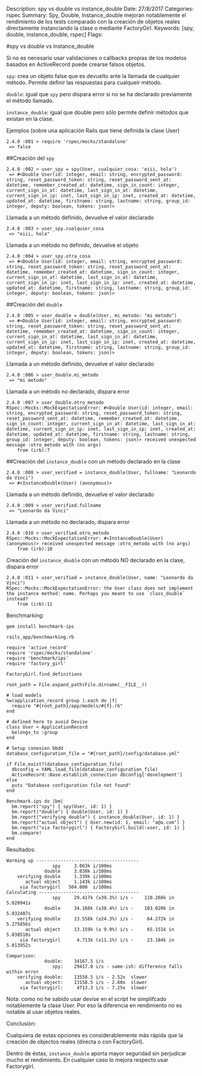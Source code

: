 Description: spy vs double vs instance_double
Date: 27/8/2017
Categories: rspec
Summary: Spy, Double, Instance_double mejoran notablemente el rendimiento de los tests comparado con la creación de objetos reales directamente instanciando la clase o mediante FactoryGirl.
Keywords: [spy, double, instance_double, rspec]
Flags: 

#spy vs double vs instance_double

Si no es necesario usar validaciones o callbacks propias de los modelos basados en ActiveRecord puede crearse falsos objetos. 

`spy`: crea un objeto false que es devuelto ante la llamada de cualquier método. Permite definir las respuestas para cualqueir método.

`double`: igual que `spy` pero dispara error si no se ha declarado previamente el método llamado.

`instance_double`: igual que double pero sólo permite definir métodos que existan en la clase.

Ejemplos (sobre una aplicación Rails que tiene definida la clase User)

    2.4.0 :001 > require 'rspec/mocks/standalone'
     => false 

##Creación del `spy`

    2.4.0 :002 > user_spy = spy(User, cualquier_cosa: 'eiii, hola')
     => #<Double User(id: integer, email: string, encrypted_password: string, reset_password_token: string, reset_password_sent_at: datetime, remember_created_at: datetime, sign_in_count: integer, current_sign_in_at: datetime, last_sign_in_at: datetime, current_sign_in_ip: inet, last_sign_in_ip: inet, created_at: datetime, updated_at: datetime, firstname: string, lastname: string, group_id: integer, deputy: boolean, tokens: json)> 

Llamada a un método definido, devuelve el valor declarado

    2.4.0 :003 > user_spy.cualquier_cosa
     => "eiii, hola" 

Llamada a un método no definido, devuelve el objeto

    2.4.0 :004 > user_spy.otra_cosa
     => #<Double User(id: integer, email: string, encrypted_password: string, reset_password_token: string, reset_password_sent_at: datetime, remember_created_at: datetime, sign_in_count: integer, current_sign_in_at: datetime, last_sign_in_at: datetime, current_sign_in_ip: inet, last_sign_in_ip: inet, created_at: datetime, updated_at: datetime, firstname: string, lastname: string, group_id: integer, deputy: boolean, tokens: json)> 

##Creación del `double`

    2.4.0 :005 > user_double = double(User, mi_metodo: "mi metodo")
     => #<Double User(id: integer, email: string, encrypted_password: string, reset_password_token: string, reset_password_sent_at: datetime, remember_created_at: datetime, sign_in_count: integer, current_sign_in_at: datetime, last_sign_in_at: datetime, current_sign_in_ip: inet, last_sign_in_ip: inet, created_at: datetime, updated_at: datetime, firstname: string, lastname: string, group_id: integer, deputy: boolean, tokens: json)> 

Llamada a un método definido, devuelve el valor declarado

    2.4.0 :006 > user_double.mi_metodo
     => "mi metodo" 

Llamada a un método no declarado, dispara error

    2.4.0 :007 > user_double.otro_metodo
    RSpec::Mocks::MockExpectationError: #<Double User(id: integer, email: string, encrypted_password: string, reset_password_token: string, reset_password_sent_at: datetime, remember_created_at: datetime, sign_in_count: integer, current_sign_in_at: datetime, last_sign_in_at: datetime, current_sign_in_ip: inet, last_sign_in_ip: inet, created_at: datetime, updated_at: datetime, firstname: string, lastname: string, group_id: integer, deputy: boolean, tokens: json)> received unexpected message :otro_metodo with (no args)
        from (irb):7


##Creación del `instance_double` con un método declarado en la clase

    2.4.0 :008 > user_verified = instance_double(User, fullname: "Leonardo da Vinci")
     => #<InstanceDouble(User) (anonymous)> 

Llamada a un método definido, devuelve el valor declarado

    2.4.0 :009 > user_verified.fullname
     => "Leonardo da Vinci" 

Llamada a un método no declarado, dispara error

    2.4.0 :010 > user_verified.otro_metodo
    RSpec::Mocks::MockExpectationError: #<InstanceDouble(User) (anonymous)> received unexpected message :otro_metodo with (no args)
        from (irb):10

Creación del `instance_double` con un método NO declarado en la clase, dispara error

    2.4.0 :011 > user_verified = instance_double(User, name: "Leonardo da Vinci")
    RSpec::Mocks::MockExpectationError: the User class does not implement the instance method: name. Perhaps you meant to use `class_double` instead?
        from (irb):11

Benchmarking:

    gem install benchmark-ips

`rails_app/benchmarking.rb`

    require 'active_record'
    require 'rspec/mocks/standalone'
    require 'benchmark/ips'
    require 'factory_girl'

    FactoryGirl.find_definitions

    root_path = File.expand_path(File.dirname(__FILE__))

    # load models
    %w(application_record group ).each do |f|
      require "#{root_path}/app/models/#{f}.rb"
    end

    # defined here to avoid Devise
    class User < ApplicationRecord
      belongs_to :group
    end

    # Setup conexion bbdd
    database_configuration_file = "#{root_path}/config/database.yml"

    if File.exist?(database_configuration_file)
      dbconfig = YAML.load_file(database_configuration_file)
      ActiveRecord::Base.establish_connection dbconfig['development']
    else
      puts "Database configuration file not found"
    end

    Benchmark.ips do |bm|
      bm.report("spy") { spy(User, id: 1) }
      bm.report("double") { double(User, id: 1) }
      bm.report("verifying double") { instance_double(User, id: 1) }
      bm.report("actual object") { User.new(id: 1, email: "a@a.com") }
      bm.report("via factorygirl") { FactoryGirl.build(:user, id: 1) }
      bm.compare!
    end

Resultados:

    Warming up --------------------------------------
                     spy     3.063k i/100ms
                  double     3.030k i/100ms
        verifying double     1.339k i/100ms
           actual object     1.143k i/100ms
         via factorygirl   504.000  i/100ms
    Calculating -------------------------------------
                     spy     29.417k (±39.3%) i/s -    110.268k in   5.020941s
                  double     34.168k (±38.4%) i/s -    103.020k in   5.032407s
        verifying double     13.558k (±24.3%) i/s -     64.272k in   5.275856s
           actual object     13.159k (± 9.9%) i/s -     65.151k in   5.038510s
         via factorygirl      4.713k (±11.1%) i/s -     23.184k in   5.013952s

    Comparison:
                  double:    34167.5 i/s
                     spy:    29417.0 i/s - same-ish: difference falls within error
        verifying double:    13558.5 i/s - 2.52x  slower
           actual object:    13158.5 i/s - 2.60x  slower
         via factorygirl:     4713.3 i/s - 7.25x  slower


Nota: como no he sabido usar devise en el script he simplifcado notablemente la clase User. Por eso la diferencia en rendimiento no es notable al usar objetos reales. 

Conclusión:

Cualquiera de estas opciones es considerablemente más rápida que la creación de objectos reales (directa o con FactoryGirl).

Dentro de éstas, `instance_double` aporta mayor seguridad sin perjudicar mucho el rendimiento. En cualquier caso lo mejora respecto usar Factorygirl.



